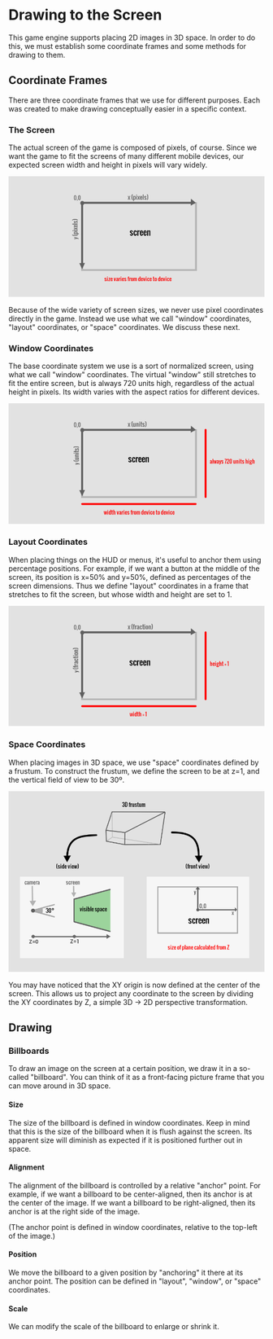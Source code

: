 # Drawing to the Screen

This game engine supports placing 2D images in 3D space.  In order to do this,
we must establish some coordinate frames and some methods for drawing to them.

## Coordinate Frames

There are three coordinate frames that we use for different purposes.  Each was
created to make drawing conceptually easier in a specific context.

### The Screen

The actual screen of the game is composed of pixels, of course.  Since we want
the game to fit the screens of many different mobile devices, our expected
screen width and height in pixels will vary widely.

![coord-canvas](img/coord-canvas.png)

Because of the wide variety of screen sizes, we never use pixel coordinates
directly in the game.  Instead we use what we call "window" coordinates,
"layout" coordinates, or "space" coordinates.  We discuss these next.

### Window Coordinates

The base coordinate system we use is a sort of normalized screen, using what we
call "window" coordinates.  The virtual "window" still stretches to fit the
entire screen, but is always 720 units high, regardless of the actual height in
pixels.  Its width varies with the aspect ratios for different devices.

![coord-norm](img/coord-norm.png)

### Layout Coordinates

When placing things on the HUD or menus, it's useful to anchor them using
percentage positions.  For example, if we want a button at the middle of the
screen, its position is x=50% and y=50%, defined as percentages of the screen
dimensions.  Thus we define "layout" coordinates in a frame that stretches to
fit the screen, but whose width and height are set to 1.

![coord-frac](img/coord-frac.png)

### Space Coordinates

When placing images in 3D space, we use "space" coordinates defined by a
frustum.  To construct the frustum, we define the screen to be at z=1, and the
vertical field of view to be 30º.

![coord-frustum](img/coord-frustum.png)

You may have noticed that the XY origin is now defined at the center of the
screen. This allows us to project any coordinate to the screen by dividing the
XY coordinates by Z, a simple 3D -> 2D perspective transformation.

## Drawing

### Billboards

To draw an image on the screen at a certain position, we draw it in a so-called
"billboard".  You can think of it as a front-facing picture frame that you can
move around in 3D space.

#### Size

The size of the billboard is defined in window coordinates.  Keep in mind that
this is the size of the billboard when it is flush against the screen.  Its
apparent size will diminish as expected if it is positioned further out in
space.

#### Alignment

The alignment of the billboard is controlled by a relative "anchor" point.  For
example, if we want a billboard to be center-aligned, then its anchor is at the
center of the image.  If we want a billboard to be right-aligned, then its
anchor is at the right side of the image.

(The anchor point is defined in window coordinates, relative to the top-left of the image.)

#### Position

We move the billboard to a given position by "anchoring" it there at its anchor
point.  The position can be defined in "layout", "window", or "space"
coordinates.

#### Scale

We can modify the scale of the billboard to enlarge or shrink it.
